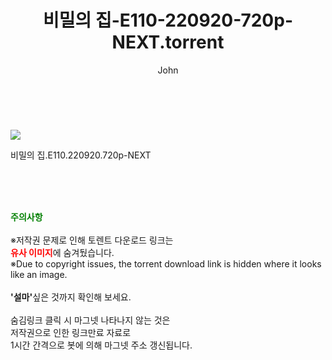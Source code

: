 ﻿---
layout: post
title:  "    비밀의 집-E110-220920-720p-NEXT.torrent"
author: John
categories: [ 드라마 ]
tags: [  ]
image: https://torrentrj54.com/uploadfile/full/5b2e8513662161f361f3e735ac745651259e80e4.jpg 
description: "    비밀의 집-E110-220920-720p-NEXT torrent 정보 공유"
toc: true
toc_sticky: true
---

<br>
<p><img src="https://torrentrj54.com/uploadfile/full/5b2e8513662161f361f3e735ac745651259e80e4.jpg"/></p>
 비밀의 집.E110.220920.720p-NEXT  
    
<br><br><br>
<p data-ke-size="size16"><b><span style="color: green;">주의사항</span></b><br /><br />※저작권 문제로 인해 토렌트 다운로드 링크는<br /><b><span style="color: red;">유사 이미지</span></b>에 숨겨뒀습니다.<br />※Due to copyright issues, the torrent download link is hidden where it looks like an image.<br /><br /><b>'설마'</b>싶은 것까지 확인해 보세요.<br /><br />숨김링크 클릭 시 마그넷 나타나지 않는 것은<br />저작권으로 인한 링크만료 자료로<br />1시간 간격으로 봇에 의해 마그넷 주소 갱신됩니다.</p>
